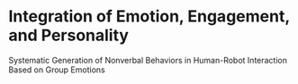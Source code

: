 # Integration of Emotion, Engagement, and Personality

Systematic Generation of Nonverbal Behaviors in Human-Robot Interaction Based on Group Emotions
